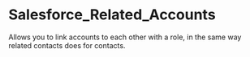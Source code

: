 # Salesforce_Related_Accounts
Allows you to link accounts to each other with a role, in the same way related contacts does for contacts.
